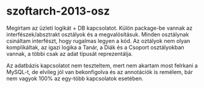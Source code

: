 szoftarch-2013-osz
==================

Megírtam az üzleti logikát + DB kapcsolatot.
Külön package-be vannak az interfészek/absztrakt osztályok és a megvalósításuk. 
Minden osztálynak csináltam interfészt, hogy rugalmas legyen a kód. Az oztályok nem olyan komplikáltak, az igazi logika a 
 Tanár, a Diák és a Csoport osztályokban vannak, a többi csak az adat típusát reprezentálja.

Az adatbázis kapcsolatot nem teszteltem, mert nem akartam most felrkani a MySQL-t, de elvileg jól van bekonfigolva és az 
annotációk is remélem, bár nem vagyok 100% az egy-több kapcsolatok esetében.
